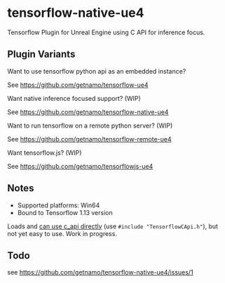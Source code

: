 # tensorflow-native-ue4
Tensorflow Plugin for Unreal Engine using C API for inference focus.

## Plugin Variants

Want to use tensorflow python api as an embedded instance? 

See https://github.com/getnamo/tensorflow-ue4

Want native inference focused support? (WIP)

See https://github.com/getnamo/tensorflow-native-ue4

Want to run tensorflow on a remote python server? (WIP)

See https://github.com/getnamo/tensorflow-remote-ue4

Want tensorflow.js? (WIP)

See https://github.com/getnamo/tensorflowjs-ue4

## Notes

- Supported platforms: Win64
- Bound to Tensorflow 1.13 version

Loads and [can use c_api directly](https://github.com/getnamo/tensorflow-native-ue4/blob/master/Source/TensorflowLib/Private/TensorflowLib.cpp#L12) (use ```#include "TensorflowCApi.h"```), but not yet easy to use. Work in progress.

## Todo
see https://github.com/getnamo/tensorflow-native-ue4/issues/1
